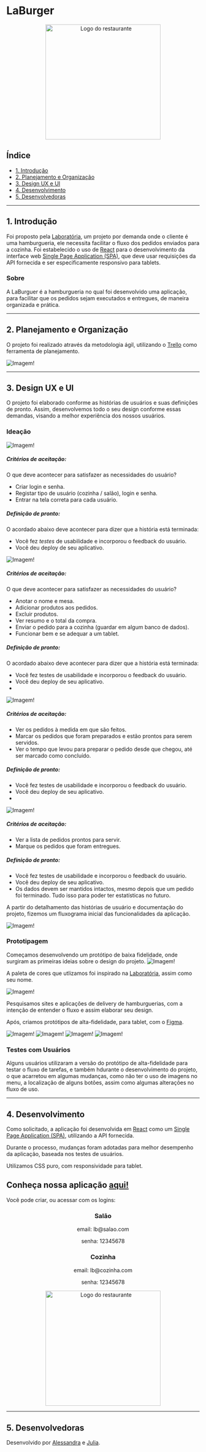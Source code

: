 
# LaBurger

<div align="center">
<img src="https://trello-attachments.s3.amazonaws.com/6025d7e79baba060fe9cc8cf/500x500/cb44633086192050bddfc77f5e209df6/_Logotipo-removebg-preview_%281%29.png" alt="Logo do restaurante"
width="300"
height="300">
</div>


## Índice

- [1. Introdução](#1-Introdução)
- [2. Planejamento e Organização](#2-planejamento-e-organização)
- [3. Design UX e UI](#3-Design-UX-e-UI)
- [4. Desenvolvimento](#4-desenvolvimento)
- [5. Desenvolvedoras](#5-desenvolvedoras)

---

## 1. Introdução

Foi proposto pela [Laboratória](https://github.com/Laboratoria), um projeto por demanda onde o cliente é uma hamburgueria, ele necessita facilitar o fluxo dos pedidos enviados para a cozinha. Foi estabelecido o uso de [React](https://reactjs.org/) para o desenvolvimento da interface web [Single Page Application (SPA)](https://pt.wikipedia.org/wiki/Aplicativo_de_p%C3%A1gina_%C3%BAnica), que deve usar requisições da API fornecida e ser especificamente responsivo para tablets. 

### Sobre 

A LaBurguer é a hamburgueria no qual foi desenvolvido uma aplicação, para facilitar que os pedidos sejam executados e entregues, de maneira organizada e prática.

---

## 2. Planejamento e Organização

O projeto foi realizado através da metodologia ágil, utilizando o [Trello](https://trello.com/) como ferramenta de planejamento. 

![Imagem!](https://trello-attachments.s3.amazonaws.com/6020b3a2293a2449d45c3caf/603ea838eccc46598e53a5a7/aceae2ddc0c03315db0ed47e413a1022/trello.png)

---

## 3. Design UX e UI

O projeto foi elaborado conforme as histórias de usuários e suas definições de pronto. Assim, desenvolvemos todo o seu design conforme essas demandas, visando a melhor experiência dos nossos usuários.

### Ideação

![Imagem!](https://trello-attachments.s3.amazonaws.com/6020b3a2293a2449d45c3caf/6042a6c8603c595a9fcd7f5e/ac9f9fd6733dc2b3c90d2773da0d5e9c/historia1.jpg)
##### Critérios de aceitação:
O que deve acontecer para satisfazer as necessidades do usuário?
- Criar login e senha.
- Registar tipo de usuário (cozinha / salão), login e senha.
- Entrar na tela correta para cada usuário.
##### Definição de pronto:
O acordado abaixo deve acontecer para dizer que a história está terminada:
- Você fez _testes_ de usabilidade e incorporou o feedback do usuário.
- Você deu deploy de seu aplicativo.

![Imagem!](https://trello-attachments.s3.amazonaws.com/6020b3a2293a2449d45c3caf/6042a6c8603c595a9fcd7f5e/bf06a4de52cf9754f95269560fb60333/historia2.jpg)
##### Critérios de aceitação:
O que deve acontecer para satisfazer as necessidades do usuário?
- Anotar o nome e mesa.
- Adicionar produtos aos pedidos.
- Excluir produtos.
- Ver resumo e o total da compra.
- Enviar o pedido para a cozinha (guardar em algum banco de dados).
- Funcionar bem e se adequar a um tablet.
##### Definição de pronto:
O acordado abaixo deve acontecer para dizer que a história está terminada:
- Você fez testes de usabilidade e incorporou o feedback do usuário.
- Você deu deploy de seu aplicativo.
- 

![Imagem!](https://trello-attachments.s3.amazonaws.com/6020b3a2293a2449d45c3caf/6042a6c8603c595a9fcd7f5e/adb92529c7b328eb4f95a8d3d02f9d7e/historia3.jpg)
##### Critérios de aceitação:
- Ver os pedidos à medida em que são feitos.
- Marcar os pedidos que foram preparados e estão prontos para serem servidos.
- Ver o tempo que levou para preparar o pedido desde que chegou, até ser marcado como concluído.
##### Definição de pronto:
- Você fez testes de usabilidade e incorporou o feedback do usuário.
- Você deu deploy de seu aplicativo.
- 

![Imagem!](https://trello-attachments.s3.amazonaws.com/6020b3a2293a2449d45c3caf/6042a6c8603c595a9fcd7f5e/283cdd40e4ee8fb2006c2f89f8941532/historia4.jpg)
##### Critérios de aceitação:
- Ver a lista de pedidos prontos para servir.
- Marque os pedidos que foram entregues.
##### Definição de pronto:
- Você fez testes de usabilidade e incorporou o feedback do usuário.
- Você deu deploy de seu aplicativo.
- Os dados devem ser mantidos intactos, mesmo depois que um pedido foi terminado. Tudo isso para poder ter estatísticas no futuro.

A partir do detalhamento das histórias de usuário e documentação do projeto, fizemos um fluxograma inicial das funcionalidades da aplicação.

![Imagem!](https://trello-attachments.s3.amazonaws.com/6020b3a2293a2449d45c3caf/6025fa7e132aaa2263e06234/1273x1473/8baaadb4c8dced88a900782e1677b935/Fluxograma.png) 

### Prototipagem

Começamos desenvolvendo um protótipo de baixa fidelidade, onde surgiram as primeiras ideias sobre o design do projeto.
![Imagem!](https://trello-attachments.s3.amazonaws.com/6021a23c18997b6d3a625ef5/1152x648/784af5ddec80c446ae82468e41e8ef75/f25a9f01-5974-483d-b687-aa4f99e02d37.jpg) 

A paleta de cores que utlizamos foi inspirado na [Laboratória](https://github.com/Laboratoria), assim como seu nome. 

![Imagem!](https://trello-attachments.s3.amazonaws.com/6041ac3023d40e1468f232e1/518x191/65a70f35e0e638e2b960ad194ad8c6ba/cores.png)

Pesquisamos sites e aplicações de delivery de hamburguerias, com a intenção de entender o fluxo e assim elaborar seu design.

Após, criamos protótipos de alta-fidelidade, para tablet, com o [Figma](https://www.figma.com/).

![Imagem!](https://trello-attachments.s3.amazonaws.com/6022b7c6b912fe7ad26965a8/595x410/edf16f4d55dac6664f40f23f8453a9e5/t1.png)
![Imagem!](https://trello-attachments.s3.amazonaws.com/6022b7c6b912fe7ad26965a8/593x413/9de56bc9315da993ef5f79b5cc798b55/t2.png)
![Imagem!](https://trello-attachments.s3.amazonaws.com/6022b7c6b912fe7ad26965a8/598x417/f30cdb8a70ccb3dd9ecdbda78dc38788/t3.png)
![Imagem!](https://trello-attachments.s3.amazonaws.com/6022b7c6b912fe7ad26965a8/594x414/547b5273180624cc8a4d8b989d51701f/t4.png)

### Testes com Usuários

Alguns usuários utilizaram a versão do protótipo de alta-fidelidade para testar o fluxo de tarefas, e também hdurante o desenvolvimento do projeto, o que acarretou em algumas mudanças, como não ter o uso de imagens no menu, a localização de alguns botões, assim como algumas alterações no fluxo de uso.

---
## 4. Desenvolvimento

Como solicitado, a aplicação foi desenvolvida em [React](https://reactjs.org/) como um [Single Page Application (SPA)](https://pt.wikipedia.org/wiki/Aplicativo_de_p%C3%A1gina_%C3%BAnica), utilizando a API fornecida.

Durante o processo, mudanças foram adotadas para melhor desempenho da aplicação, baseada nos testes de usuários.

Utilizamos CSS puro, com responsividade para tablet.

<!-- ![Imagem!](gif) -->

## Conheça nossa aplicação [aqui!](https://sap-005-burger-queen-git-feature-adicionais-ale-alves.vercel.app/)
Você pode criar, ou acessar com os logins:
<div align="center">

### Salão
<p>email: lb@salao.com</p>
<p>senha: 12345678</p>

### Cozinha
<p>email: lb@cozinha.com</p>
<p>senha: 12345678</p>
</div>

<div align="center">
<img src="./public/img/gifBurger.gif" alt="Logo do restaurante"
width="300">
</div>

---
## 5. Desenvolvedoras

Desenvolvido por [Alessandra](https://github.com/ale-alve) e [Julia](https://github.com/JuliaTerin).

